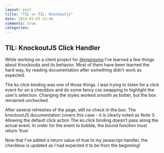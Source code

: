 ```yaml
---
layout: post
title: "TIL => TIL: Knockoutjs"
date: 2014-01-05 21:46
comments: true
categories: 
---
```


## TIL: KnockoutJS Click Handler

While working on a client project for [@improving](https://twitter.com/improving)  I’ve learned a few things about Knockoutjs and its behavior. Most of them have been learned the hard way, by reading documentation after something didn’t work as expected.

The ko click binding was one of those things. I was trying to listen for a click event for on a checkbox and do some fancy css swapping to highlight the user’s selection. Changing the styles worked smooth as butter, but the box remained unchecked.

After several refreshes of the page, still no check in the box. The knockoutJS documentation covers this case - it is clearly noted as 
Note 3: Allowing the default click action 
The ko.click binding doesn’t pass along the actual event. In order for the event to bubble, the bound function must return ‘true’.

Now that I’ve added a return value of true to my javascript handler, the checkbox is updated as I had expected it to be from the beginning!